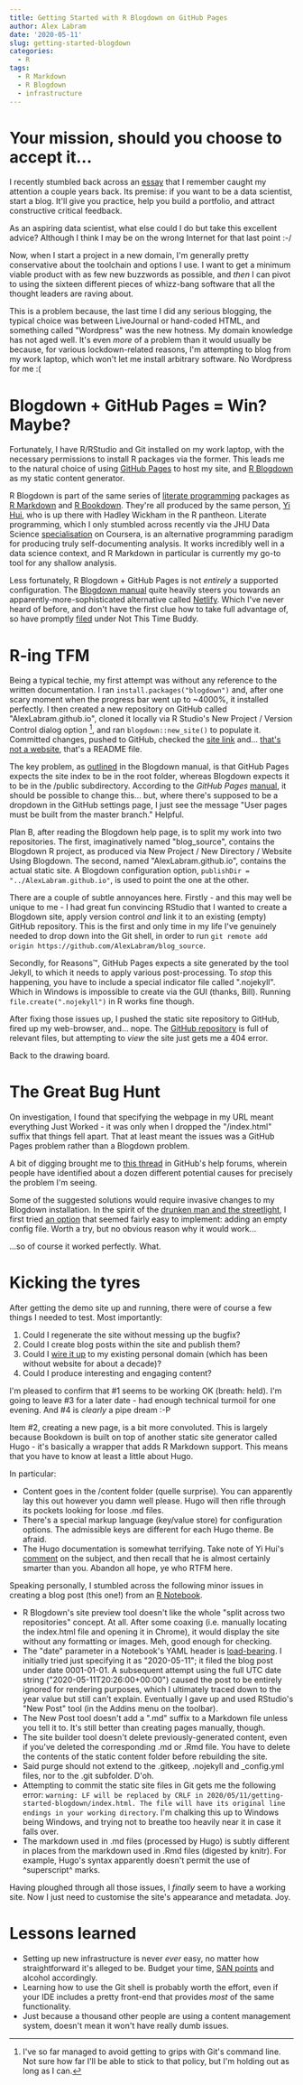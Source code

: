 ```yaml
---
title: Getting Started with R Blogdown on GitHub Pages
author: Alex Labram
date: '2020-05-11'
slug: getting-started-blogdown
categories:
  - R
tags:
  - R Markdown
  - R Blogdown
  - infrastructure
---
```


# Your mission, should you choose to accept it...

I recently stumbled back across an [essay](http://varianceexplained.org/r/start-blog/) that I remember caught my attention a couple years back.  Its premise: if you want to be a data scientist, start a blog.  It'll give you practice, help you build a portfolio, and attract constructive critical feedback.

As an aspiring data scientist, what else could I do but take this excellent advice?  Although I think I may be on the wrong Internet for that last point :-/

Now, when I start a project in a new domain, I'm generally pretty conservative about the toolchain and options I use.  I want to get a minimum viable product with as few new buzzwords as possible, and *then* I can pivot to using the sixteen different pieces of whizz-bang software that all the thought leaders are raving about.

This is a problem because, the last time I did any serious blogging, the typical choice was between LiveJournal or hand-coded HTML, and something called "Wordpress" was the new hotness.  My domain knowledge has not aged well.  It's even *more* of a problem than it would usually be because, for various lockdown-related reasons, I'm attempting to blog from my work laptop, which won't let me install arbitrary software.  No Wordpress for me :(

# Blogdown + GitHub Pages = Win?  Maybe?

Fortunately, I have R/RStudio and Git installed on my work laptop, with the necessary permissions to install R packages via the former.  This leads me to the natural choice of using [GitHub Pages](https://pages.github.com/) to host my site, and [R Blogdown](https://github.com/rstudio/blogdown) as my static content generator.

R Blogdown is part of the same series of [literate programming](https://en.wikipedia.org/wiki/Literate_programming) packages as [R Markdown](https://rmarkdown.rstudio.com/) and [R Bookdown](https://bookdown.org/).  They're all produced by the same person, [Yi Hui](https://yihui.org/), who is up there with Hadley Wickham in the R pantheon.  Literate programming, which I only stumbled across recently via the JHU Data Science [specialisation](https://www.coursera.org/specializations/jhu-data-science) on Coursera, is an alternative programming paradigm for producing truly self-documenting analysis.  It works incredibly well in a data science context, and R Markdown in particular is currently my go-to tool for any shallow analysis.

Less fortunately, R Blogdown + GitHub Pages is not *entirely* a supported configuration.  The [Blogdown manual](https://bookdown.org/yihui/blogdown/github-pages.html) quite heavily steers you towards an apparently-more-sophisticated alternative called [Netlify](https://www.netlify.com/).  Which I've never heard of before, and don't have the first clue how to take full advantage of, so have promptly [filed](https://en.wikipedia.org/wiki/File_13) under Not This Time Buddy.

# R-ing TFM

Being a typical techie, my first attempt was without any reference to the written documentation.  I ran `install.packages("blogdown")` and, after one scary moment when the progress bar went up to ~4000%, it installed perfectly.  I then created a new repository on GitHub called "AlexLabram.github.io", cloned it locally via R Studio's New Project / Version Control dialog option [^1], and ran `blogdown::new_site()` to populate it.  Committed changes, pushed to GitHub, checked the [site link](https://alexlabram.github.io) and... [that's not a website](https://www.youtube.com/watch?v=8Nho44lGVV8), that's a README file.

The key problem, as [outlined](https://bookdown.org/yihui/blogdown/github-pages.html) in the Blogdown manual, is that GitHub Pages expects the site index to be in the root folder, whereas Blogdown expects it to be in the /public subdirectory.  According to the *GitHub Pages* [manual](https://help.github.com/en/github/working-with-github-pages/configuring-a-publishing-source-for-your-github-pages-site), it should be possible to change this... but, where there's supposed to be a dropdown in the GitHub settings page, I just see the message "User pages must be built from the master branch."  Helpful.

Plan B, after reading the Blogdown help page, is to split my work into two repositories.  The first, imaginatively named "blog_source", contains the Blogdown R project, as produced via New Project / New Directory / Website Using Blogdown.  The second, named "AlexLabram.github.io", contains the actual static site.  A Blogdown configuration option, `publishDir = "../AlexLabram.github.io"`, is used to point the one at the other.

There are a couple of subtle annoyances here.  Firstly - and this may well be unique to me - I had great fun convincing RStudio that I wanted to create a Blogdown site, apply version control *and* link it to an existing (empty) GitHub repository.  This is the first and only time in my life I've genuinely needed to drop down into the Git shell, in order to run `git remote add origin https://github.com/AlexLabram/blog_source`.

Secondly, for Reasons&trade;, GitHub Pages expects a site generated by the tool Jekyll, to which it needs to apply various post-processing.  To *stop* this happening, you have to include a special indicator file called ".nojekyll".  Which in Windows is impossible to create via the GUI (thanks, Bill).  Running `file.create(".nojekyll")` in R works fine though.

After fixing those issues up, I pushed the static site repository to GitHub, fired up my web-browser, and... nope.  The [GitHub repository](https://github.com/AlexLabram/AlexLabram.github.io) is full of relevant files, but attempting to *view* the site just gets me a 404 error.

Back to the drawing board. 

# The Great Bug Hunt

On investigation, I found that specifying the webpage in my URL meant everything Just Worked - it was only when I dropped the "/index.html" suffix that things fell apart.  That at least meant the issues was a GitHub Pages problem rather than a Blogdown problem.

A bit of digging brought me to [this thread](https://github.community/t5/GitHub-Pages/index-html-not-working/td-p/1266) in GitHub's help forums, wherein people have identified about a dozen different potential causes for precisely the problem I'm seeing.

Some of the suggested solutions would require invasive changes to my Blogdown installation.  In the spirit of the [drunken man and the streetlight](https://en.wikipedia.org/wiki/Streetlight_effect), I first tried [an option](https://github.community/t5/GitHub-Pages/index-html-not-working/m-p/42858/highlight/true#M2473) that seemed fairly easy to implement: adding an empty config file.  Worth a try, but no obvious reason why it would work...

...so of course it worked perfectly.  What.

# Kicking the tyres

After getting the demo site up and running, there were of course a few things I needed to test.  Most importantly:

1. Could I regenerate the site without messing up the bugfix?
2. Could I create blog posts within the site and publish them?
3. Could I [wire it up](https://help.github.com/en/github/working-with-github-pages/configuring-a-custom-domain-for-your-github-pages-site) to my existing personal domain (which has been without website for about a decade)?
4. Could I produce interesting and engaging content?

I'm pleased to confirm that #1 seems to be working OK (breath: held).  I'm going to leave #3 for a later date - had enough technical turmoil for one evening.  And #4 is *clearly* a pipe dream :-P

Item #2, creating a new page, is a bit more convoluted.  This is largely because Bookdown is built on top of another static site generator called Hugo - it's basically a wrapper that adds R Markdown support.  This means that you have to know at least a little about Hugo.

In particular:

* Content goes in the /content folder (quelle surprise).  You can apparently lay this out however you damn well please.  Hugo will then rifle through its pockets looking for loose .md files.
* There's a special markup language (key/value store) for configuration options.  The admissible keys are different for each Hugo theme.  Be afraid.
* The Hugo documentation is somewhat terrifying.  Take note of Yi Hui's [comment](https://bookdown.org/yihui/blogdown/a-quick-example.html#fn3) on the subject, and then recall that he is almost certainly smarter than you.  Abandon all hope, ye who RTFM here.

Speaking personally, I stumbled across the following minor issues in creating a blog post (this one!) from an [R Notebook](https://github.com/AlexLabram/blog_source/blob/master/content/post/2020-05-11-getting-started-with-blogdown.Rmd).

* R Blogdown's site preview tool doesn't like the whole "split across two repositories" concept.  At all.  After some coaxing (i.e. manually locating the index.html file and opening it in Chrome), it would display the site without any formatting or images.  Meh, good enough for checking.
* The "date" parameter in a Notebook's YAML header is [load-bearing](https://www.youtube.com/watch?v=QRVExJZKIT8).  I initially tried just specifying it as "2020-05-11"; it filed the blog post under date 0001-01-01.  A subsequent attempt using the full UTC date string ("2020-05-11T20:26:00+00:00") caused the post to be entirely ignored for rendering purposes, which I ultimately traced down to the year value but still can't explain.  Eventually I gave up and used RStudio's "New Post" tool (in the Addins menu on the toolbar).
* The New Post tool doesn't add a ".md" suffix to a Markdown file unless you tell it to.  It's still better than creating pages manually, though.
* The site builder tool doesn't delete previously-generated content, even if you've deleted the corresponding .md or .Rmd file.  You have to delete the contents of the static content folder before rebuilding the site.
* Said purge should not extend to the .gitkeep, .nojekyll and _config.yml files, nor to the .git subfolder.  D'oh.
* Attempting to commit the static site files in Git gets me the following error: `warning: LF will be replaced by CRLF in 2020/05/11/getting-started-blogdown/index.html. The file will have its original line endings in your working directory`.  I'm chalking this up to Windows being Windows, and trying not to breathe too heavily near it in case it falls over.
* The markdown used in .md files (processed by Hugo) is subtly different in places from the markdown used in .Rmd files (digested by knitr).  For example, Hugo's syntax apparently doesn't permit the use of ^superscript^ marks.

Having ploughed through all those issues, I *finally* seem to have a working site.  Now I just need to customise the site's appearance and metadata.  Joy.

# Lessons learned

* Setting up new infrastructure is never *ever* easy, no matter how straightforward it's alleged to be.  Budget your time, [SAN points](https://tvtropes.org/pmwiki/pmwiki.php/Main/SanityMeter) and alcohol accordingly.
* Learning how to use the Git shell is probably worth the effort, even if your IDE includes a pretty front-end that provides *most* of the same functionality.
* Just because a thousand other people are using a content management system, doesn't mean it won't have really dumb issues.

[^1]: I've so far managed to avoid getting to grips with Git's command line.  Not sure how far I'll be able to stick to that policy, but I'm holding out as long as I can.